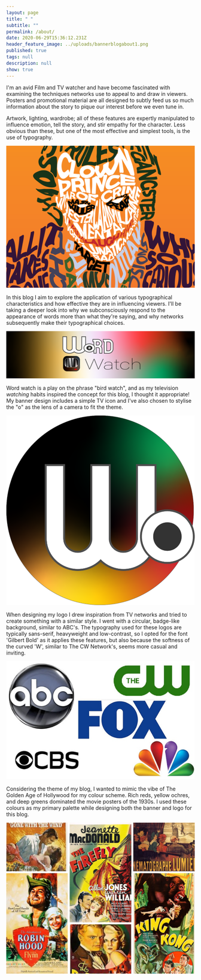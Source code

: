 ```yaml
---
layout: page
title: " "
subtitle: ""
permalink: /about/
date: 2020-06-29T15:36:12.231Z
header_feature_image: ../uploads/bannerblogabout1.png
published: true
tags: null
description: null
show: true
---
```

I'm an avid Film and TV watcher and have become fascinated with examining the techniques networks use to appeal to and draw in viewers. Posters and promotional material are all designed to subtly feed us so much information about the story to pique our interest before we even tune in. 

Artwork, lighting, wardrobe; all of these features are expertly manipulated to influence emotion, tell the story, and stir empathy for the character. Less obvious than these, but one of the most effective and simplest tools, is the use of typography.

![Image by Aleksandar Popovski via Dribble](../uploads/joketypography-min-1024x772.png)

In this blog I aim to explore the application of various typographical characteristics and how effective they are in influencing viewers. I'll be taking a deeper look into why we subconsciously respond to the appearance of words more than what they're saying, and why networks subsequently make their typographical choices.

![](../uploads/bannerblogfinal.png "My blog banner")

Word watch is a play on the phrase "bird watch", and as my television *watching* habits inspired the concept for this blog, I thought it appropriate! My banner design includes a simple TV icon and I've also chosen to stylise the "o" as the lens of a camera to fit the theme.

![](../uploads/logofinal.png "My blog logo")

When designing my logo I drew inspiration from TV networks and tried to create something with a similar style. I went with a circular, badge-like background, similar to ABC's. The typography used for these logos are typically sans-serif, heavyweight and low-contrast, so I opted for the font 'Gilbert Bold' as it applies these features, but also because the softness of the curved 'W', similar to The CW Network's, seems more casual and inviting.

![](../uploads/networks.jpg "Examples of the different television network logos I used for inspiration")

Considering the theme of my blog, I wanted to mimic the vibe of The Golden Age of Hollywood for my colour scheme. Rich reds, yellow ochres, and deep greens dominated the movie posters of the 1930s. I used these colours as my primary palette while designing both the banner and logo for this blog.

![](../uploads/untitled-design.jpg)